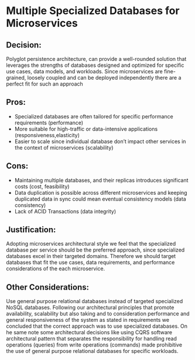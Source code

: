 # Multiple Specialized Databases for Microservices

## Decision:

Polyglot persistence architecture, can provide a well-rounded solution that leverages the strengths of databases 
designed and optimized for specific use cases, data models, and workloads. Since microservices are fine-grained,
loosely coupled and can be deployed independently there are a perfect fit for such an approach

## Pros:

- Specialized databases are often tailored for specific performance requirements (performance)
- More suitable for high-traffic or data-intensive applications (responsiveness,elasticity)
- Easier to scale since individual database don’t impact other services in the context of microservices (scalability)

## Cons:

- Maintaining multiple databases, and their replicas introduces significant costs (cost, feasibility)
- Data duplication is possible across different microservices and keeping duplicated data in sync could mean eventual consistency models (data consistency)
- Lack of ACID Transactions (data integrity)

## Justification:

Adopting microservices architectural style we feel that the specialized database per service should be the preferred approach,
since specialized databases excel in their targeted domains. Therefore we should target databases that fit the use cases, data requirements, 
and performance considerations of the each microservice.

## Other Considerations:

Use general purpose relational databases instead of targeted specialized NoSQL databases. Following our architectural principles
that promote availability, scalability but also taking and to consideration performance and general responsiveness of the system
as stated in requirements we concluded that the correct approach was to use specialized databases. On he same note some architectural 
decisions like using CQRS software architectural pattern that separates the responsibility for handling read operations (queries) 
from write operations (commands)  made prohibitive the use of general purpose relational databases for specific workloads.